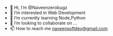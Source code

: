 - 👋 Hi, I’m @Naveenzerobugz
- 👀 I’m interested in Web Development
- 🌱 I’m currently learning Node,Python
- 💞️ I’m looking to collaborate on ...
- 📫 How to reach me naveensoftdev@gmail.com

<!---
Naveen/Naveen is a ✨ special ✨ repository because its `README.md` (this file) appears on your GitHub profile.
You can click the Preview link to take a look at your changes.
--->
